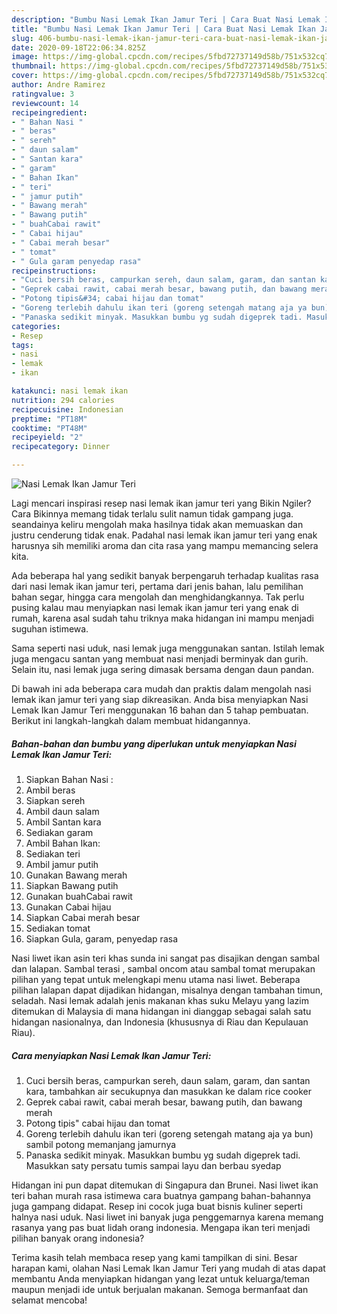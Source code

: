 ```yaml
---
description: "Bumbu Nasi Lemak Ikan Jamur Teri | Cara Buat Nasi Lemak Ikan Jamur Teri Yang Sedap"
title: "Bumbu Nasi Lemak Ikan Jamur Teri | Cara Buat Nasi Lemak Ikan Jamur Teri Yang Sedap"
slug: 406-bumbu-nasi-lemak-ikan-jamur-teri-cara-buat-nasi-lemak-ikan-jamur-teri-yang-sedap
date: 2020-09-18T22:06:34.825Z
image: https://img-global.cpcdn.com/recipes/5fbd72737149d58b/751x532cq70/nasi-lemak-ikan-jamur-teri-foto-resep-utama.jpg
thumbnail: https://img-global.cpcdn.com/recipes/5fbd72737149d58b/751x532cq70/nasi-lemak-ikan-jamur-teri-foto-resep-utama.jpg
cover: https://img-global.cpcdn.com/recipes/5fbd72737149d58b/751x532cq70/nasi-lemak-ikan-jamur-teri-foto-resep-utama.jpg
author: Andre Ramirez
ratingvalue: 3
reviewcount: 14
recipeingredient:
- " Bahan Nasi "
- " beras"
- " sereh"
- " daun salam"
- " Santan kara"
- " garam"
- " Bahan Ikan"
- " teri"
- " jamur putih"
- " Bawang merah"
- " Bawang putih"
- " buahCabai rawit"
- " Cabai hijau"
- " Cabai merah besar"
- " tomat"
- " Gula garam penyedap rasa"
recipeinstructions:
- "Cuci bersih beras, campurkan sereh, daun salam, garam, dan santan kara, tambahkan air secukupnya dan masukkan ke dalam rice cooker"
- "Geprek cabai rawit, cabai merah besar, bawang putih, dan bawang merah"
- "Potong tipis&#34; cabai hijau dan tomat"
- "Goreng terlebih dahulu ikan teri (goreng setengah matang aja ya bun) sambil potong memanjang jamurnya"
- "Panaska sedikit minyak. Masukkan bumbu yg sudah digeprek tadi. Masukkan saty persatu tumis sampai layu dan berbau syedap"
categories:
- Resep
tags:
- nasi
- lemak
- ikan

katakunci: nasi lemak ikan 
nutrition: 294 calories
recipecuisine: Indonesian
preptime: "PT18M"
cooktime: "PT48M"
recipeyield: "2"
recipecategory: Dinner

---
```



![Nasi Lemak Ikan Jamur Teri](https://img-global.cpcdn.com/recipes/5fbd72737149d58b/751x532cq70/nasi-lemak-ikan-jamur-teri-foto-resep-utama.jpg)

Lagi mencari inspirasi resep nasi lemak ikan jamur teri yang Bikin Ngiler? Cara Bikinnya memang tidak terlalu sulit namun tidak gampang juga. seandainya keliru mengolah maka hasilnya tidak akan memuaskan dan justru cenderung tidak enak. Padahal nasi lemak ikan jamur teri yang enak harusnya sih memiliki aroma dan cita rasa yang mampu memancing selera kita.

Ada beberapa hal yang sedikit banyak berpengaruh terhadap kualitas rasa dari nasi lemak ikan jamur teri, pertama dari jenis bahan, lalu pemilihan bahan segar, hingga cara mengolah dan menghidangkannya. Tak perlu pusing kalau mau menyiapkan nasi lemak ikan jamur teri yang enak di rumah, karena asal sudah tahu triknya maka hidangan ini mampu menjadi suguhan istimewa.

Sama seperti nasi uduk, nasi lemak juga menggunakan santan. Istilah lemak juga mengacu santan yang membuat nasi menjadi berminyak dan gurih. Selain itu, nasi lemak juga sering dimasak bersama dengan daun pandan.


Di bawah ini ada beberapa cara mudah dan praktis dalam mengolah nasi lemak ikan jamur teri yang siap dikreasikan. Anda bisa menyiapkan Nasi Lemak Ikan Jamur Teri menggunakan 16 bahan dan 5 tahap pembuatan. Berikut ini langkah-langkah dalam membuat hidangannya.

<!--inarticleads1-->

##### Bahan-bahan dan bumbu yang diperlukan untuk menyiapkan Nasi Lemak Ikan Jamur Teri:

1. Siapkan  Bahan Nasi :
1. Ambil  beras
1. Siapkan  sereh
1. Ambil  daun salam
1. Ambil  Santan kara
1. Sediakan  garam
1. Ambil  Bahan Ikan:
1. Sediakan  teri
1. Ambil  jamur putih
1. Gunakan  Bawang merah
1. Siapkan  Bawang putih
1. Gunakan  buahCabai rawit
1. Gunakan  Cabai hijau
1. Siapkan  Cabai merah besar
1. Sediakan  tomat
1. Siapkan  Gula, garam, penyedap rasa


Nasi liwet ikan asin teri khas sunda ini sangat pas disajikan dengan sambal dan lalapan. Sambal terasi , sambal oncom atau sambal tomat merupakan pilihan yang tepat untuk melengkapi menu utama nasi liwet. Beberapa pilihan lalapan dapat dijadikan hidangan, misalnya dengan tambahan timun, seladah. Nasi lemak adalah jenis makanan khas suku Melayu yang lazim ditemukan di Malaysia di mana hidangan ini dianggap sebagai salah satu hidangan nasionalnya, dan Indonesia (khususnya di Riau dan Kepulauan Riau). 

<!--inarticleads2-->

##### Cara menyiapkan Nasi Lemak Ikan Jamur Teri:

1. Cuci bersih beras, campurkan sereh, daun salam, garam, dan santan kara, tambahkan air secukupnya dan masukkan ke dalam rice cooker
1. Geprek cabai rawit, cabai merah besar, bawang putih, dan bawang merah
1. Potong tipis&#34; cabai hijau dan tomat
1. Goreng terlebih dahulu ikan teri (goreng setengah matang aja ya bun) sambil potong memanjang jamurnya
1. Panaska sedikit minyak. Masukkan bumbu yg sudah digeprek tadi. Masukkan saty persatu tumis sampai layu dan berbau syedap


Hidangan ini pun dapat ditemukan di Singapura dan Brunei. Nasi liwet ikan teri bahan murah rasa istimewa cara buatnya gampang bahan-bahannya juga gampang didapat. Resep ini cocok juga buat bisnis kuliner seperti halnya nasi uduk. Nasi liwet ini banyak juga penggemarnya karena memang rasanya yang pas buat lidah orang indonesia. Mengapa ikan teri menjadi pilihan banyak orang indonesia? 

Terima kasih telah membaca resep yang kami tampilkan di sini. Besar harapan kami, olahan Nasi Lemak Ikan Jamur Teri yang mudah di atas dapat membantu Anda menyiapkan hidangan yang lezat untuk keluarga/teman maupun menjadi ide untuk berjualan makanan. Semoga bermanfaat dan selamat mencoba!
